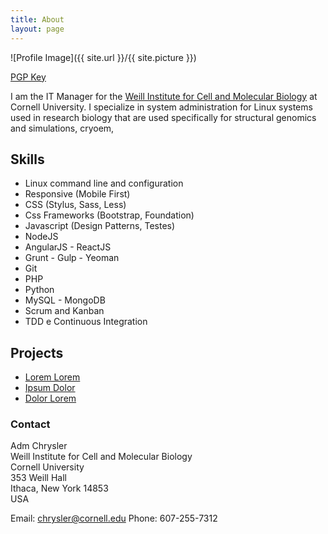 ```yaml
---
title: About
layout: page
---
```

![Profile Image]({{ site.url }}/{{ site.picture }})

<a href="https://admchrysler.com/pgp">PGP Key</a>

<p>I am the IT Manager for the <a href="https://wicmb.cornell.edu/">Weill Institute for Cell and Molecular Biology</a> at Cornell University. I specialize in system administration for Linux systems used in research biology that are used specifically for structural genomics and simulations, cryoem, </p>

<h2>Skills</h2>

<ul class="skill-list">
	<li>Linux command line and configuration</li>
	<li>Responsive (Mobile First)</li>
	<li>CSS (Stylus, Sass, Less)</li>
	<li>Css Frameworks (Bootstrap, Foundation)</li>
	<li>Javascript (Design Patterns, Testes)</li>
	<li>NodeJS</li>
	<li>AngularJS - ReactJS</li>
	<li>Grunt - Gulp - Yeoman</li>
	<li>Git</li>
	<li>PHP</li>
	<li>Python</li>
	<li>MySQL - MongoDB</li>
	<li>Scrum and Kanban</li>
	<li>TDD e Continuous Integration</li>
</ul>

<h2>Projects</h2>

<ul>
	<li><a href="https://github.com/">Lorem Lorem</a></li>
	<li><a href="https://github.com/">Ipsum Dolor</a></li>
	<li><a href="https://github.com/">Dolor Lorem</a></li>
</ul>

### Contact
Adm Chrysler  
Weill Institute for Cell and Molecular Biology  
Cornell University  
353 Weill Hall  
Ithaca, New York 14853  
USA  

Email: chrysler@cornell.edu
Phone: 607-255-7312
